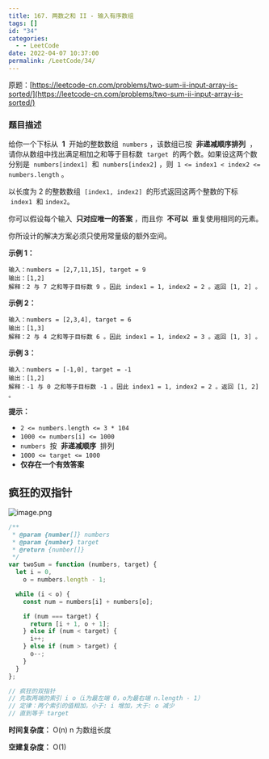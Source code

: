 ```yaml
---
title: 167. 两数之和 II - 输入有序数组
tags: []
id: "34"
categories:
  - - LeetCode
date: 2022-04-07 10:37:00
permalink: /LeetCode/34/
---
```


原题：[https://leetcode-cn.com/problems/two-sum-ii-input-array-is-sorted/](https://leetcode-cn.com/problems/two-sum-ii-input-array-is-sorted/)

### 题目描述

给你一个下标从  **1**  开始的整数数组  `numbers` ，该数组已按  **非递减顺序排列**  ，请你从数组中找出满足相加之和等于目标数  `target`  的两个数。如果设这两个数分别是  `numbers[index1]`  和  `numbers[index2]` ，则  `1 <= index1 < index2 <= numbers.length` 。

以长度为 2 的整数数组  `[index1, index2]`  的形式返回这两个整数的下标  `index1`  和 `index2`。

你可以假设每个输入  **只对应唯一的答案** ，而且你  **不可以**  重复使用相同的元素。

你所设计的解决方案必须只使用常量级的额外空间。

<!--more-->

**示例 1：**

```
输入：numbers = [2,7,11,15], target = 9
输出：[1,2]
解释：2 与 7 之和等于目标数 9 。因此 index1 = 1, index2 = 2 。返回 [1, 2] 。
```

**示例 2：**

```
输入：numbers = [2,3,4], target = 6
输出：[1,3]
解释：2 与 4 之和等于目标数 6 。因此 index1 = 1, index2 = 3 。返回 [1, 3] 。
```

**示例 3：**

```
输入：numbers = [-1,0], target = -1
输出：[1,2]
解释：-1 与 0 之和等于目标数 -1 。因此 index1 = 1, index2 = 2 。返回 [1, 2] 。

```

**提示：**

- `2 <= numbers.length <= 3 * 104`
- `1000 <= numbers[i] <= 1000`
- `numbers`  按  **非递减顺序**  排列
- `1000 <= target <= 1000`
- **仅存在一个有效答案**

## 疯狂的双指针

![image.png](https://s2.loli.net/2022/04/07/D81GQ6PZzoCmRxS.png)

```jsx
/**
 * @param {number[]} numbers
 * @param {number} target
 * @return {number[]}
 */
var twoSum = function (numbers, target) {
  let i = 0,
    o = numbers.length - 1;

  while (i < o) {
    const num = numbers[i] + numbers[o];

    if (num === target) {
      return [i + 1, o + 1];
    } else if (num < target) {
      i++;
    } else if (num > target) {
      o--;
    }
  }
};

// 疯狂的双指针
// 先取两端的索引 i o（i为最左端 0，o为最右端 n.length - 1）
// 定律：两个索引的值相加，小于: i 增加，大于: o 减少
// 直到等于 target
```

**时间复杂度：** O(n) n 为数组长度

**空建复杂度：** O(1)
